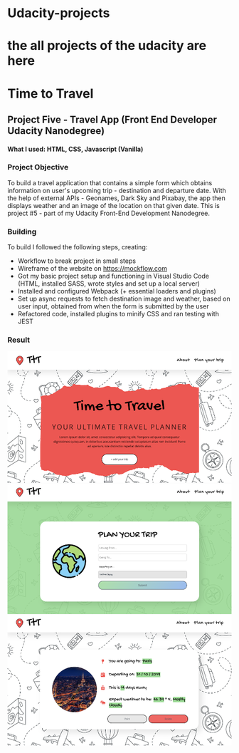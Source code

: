 # Udacity-projects
# the all projects of the udacity are here 
# Time to Travel 

## Project Five - Travel App (Front End Developer Udacity Nanodegree)
#### What I used: HTML, CSS, Javascript (Vanilla)

### Project Objective
To build a travel application that contains a simple form which obtains information on user's upcoming trip - destination and departure date. With the help of external APIs - Geonames, Dark Sky and Pixabay, the app then displays weather and an image of the location on that given date. This is project #5 - part of my Udacity Front-End Development Nanodegree.

### Building
To build I followed the following steps, creating: 

* Workflow to break project in small steps
* Wireframe of the website on https://mockflow.com
* Got my basic project setup and functioning in Visual Studio Code (HTML, installed SASS, wrote styles and set up a local server)
* Installed and configured Webpack (+ essential loaders and plugins)
* Set up async requests to fetch destination image and weather, based on user input, obtained from when the form is submitted by the user
* Refactored code, installed plugins to minify CSS and ran testing with JEST 

### Result 
![About Page](https://github.com/tem-nik/Project-Previews/blob/master/Time-to-Travel-About.png)
![About Page](https://github.com/tem-nik/Project-Previews/blob/master/Time-to-Travel-Planner.png)
![About Page](https://github.com/tem-nik/Project-Previews/blob/master/Time-to-Travel-Result.png)
